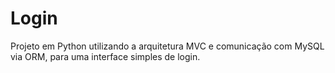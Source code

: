 # Login
Projeto em Python utilizando a arquitetura MVC e comunicação com MySQL via ORM, para uma interface simples de login.
